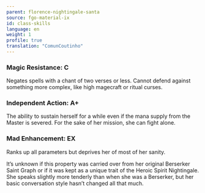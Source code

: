 ```yaml
---
parent: florence-nightingale-santa
source: fgo-material-ix
id: class-skills
language: en
weight: 1
profile: true
translation: "ComunCoutinho"
---
```


### Magic Resistance: C

Negates spells with a chant of two verses or less.
Cannot defend against something more complex, like high magecraft or ritual curses.

### Independent Action: A+

The ability to sustain herself for a while even if the mana supply from the Master is severed.
For the sake of her mission, she can fight alone.

### Mad Enhancement: EX

Ranks up all parameters but deprives her of most of her sanity.

It’s unknown if this property was carried over from her original Berserker Saint Graph or if it was kept as a unique trait of the Heroic Spirit Nightingale.
She speaks slightly more tenderly than when she was a Berserker, but her basic conversation style hasn’t changed all that much.
